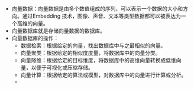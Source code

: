 - 向量数据：向量数据是由多个数值组成的序列，可以表示一个数据的大小和方向。通过Embedding 技术，图像、声音、文本等类型数据都可以被表达为一个高维的向量。
- 向量数据库就是存储向量数据的数据库。
- 向量数据库的操作：
	- 数据检索：根据给定的向量，找出数据库中与之最相似的向量。
	- 向量聚类：根据给定的相似度度量，将数据库中的向量分类。
	- 向量降维：根据给定的目标维度，将数据库中的高维向量转换成低维向量，以便于可视化或压缩存储。
	- 向量计算：根据给定的算法或模型，对数据库中的向量进行计算或分析。
	-